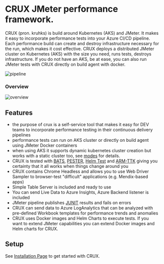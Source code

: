 
# CRUX JMeter performance framework.

CRUX (pron. kruhks) is build around Kubernetes (AKS) and JMeter. It makes it easy to incorporate performance tests into your Azure CI/CD pipeline. Each performance build can create and destroy infrastructure necessary for the run, which makes it cost effective. 
CRUX deploys a distributed JMeter cluster on Kubernetes (AKS) with the size you need, runs tests, destroys infrastructure. If you do not have an AKS, be at ease, you can also run JMeter tests with CRUX directly on build agent with docker.


![pipeline](https://github.com/ObjectivityLtd/jmeter_azure_k8_boilerplate/blob/master/img/pipeline.png)

### Overview

![overview](https://github.com/ObjectivityLtd/jmeter_azure_k8_boilerplate/blob/master/img/overview.png)


## Features

* the purpose of crux is a self-service tool that makes it easy for DEV teams to incorporate performance testing in their continuous delivery pipelines 
* performance tests can run on AKS cluster or directly on build agent using JMeter Docker containers
* when using AKS it supports dynamic kubernetes cluster creation but works with a static cluster too, see [modes](https://github.com/ObjectivityLtd/crux/wiki/Modes) for details.
* CRUX is tested with [BATS](https://github.com/bats-core/bats-core/), [PESTER](https://pester.dev/), [Helm Test](https://helm.sh/docs/topics/chart_tests/) and [ARM-TTK](https://github.com/Azure/arm-ttk) giving you certainty that it all works when things change around you
* CRUX contains Chrome Headless and allows you to use Web Driver Sampler to browser-test "difficult" applications (e.g. Mendix-based apps)
* Simple Table Server is included and ready to use
* You can send Live Data to Azure Insights, Azure Backend listener is included
* JMeter pipeline publishes [JUNIT](https://github.com/ObjectivityLtd/crux/wiki/JMETER-tests-as-JUNIT) results and fails on errors
* CRUX can send data to Azure LogAnalytics that can be analyzed with pre-defined Workbook templates for performance trends and anomalies 
* CRUX uses Docker images and Helm Charts to execute tests. If you want to extend JMeter capabilities you can extend Docker images and Helm charts for CRUX. 


## Setup

See [Installation Page](https://github.com/ObjectivityLtd/crux/wiki/Installation) to get started with CRUX.



